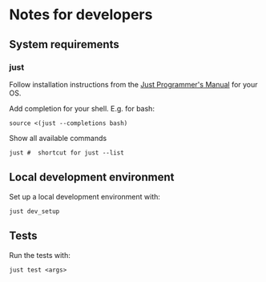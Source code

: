 # Notes for developers

## System requirements

### just

Follow installation instructions from the [Just Programmer's Manual](https://just.systems/man/en/chapter_4.html) for your OS.

Add completion for your shell. E.g. for bash:
```
source <(just --completions bash)
```

Show all available commands
```
just #  shortcut for just --list
```


## Local development environment


Set up a local development environment with:
```
just dev_setup
```

## Tests
Run the tests with:
```
just test <args>
```
